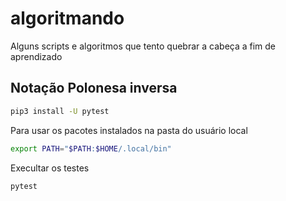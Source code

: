 # algoritmando
Alguns scripts e algoritmos que tento quebrar a cabeça a fim de aprendizado

## Notação Polonesa inversa

```bash
pip3 install -U pytest 
```

Para usar os pacotes instalados na pasta do usuário local
```bash
export PATH="$PATH:$HOME/.local/bin" 
```

Execultar os testes 
```bash
pytest
```